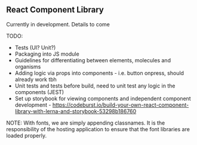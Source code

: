 ## React Component Library

Currently in development. Details to come

TODO:
- Tests (UI? Unit?)
- Packaging into JS module
- Guidelines for differentiating between elements, molecules and organisms
- Adding logic via props into components - i.e. button onpress, should already work tbh
- Unit tests and tests before build, need to unit test any logic in the components (JEST)
- Set up storybook for viewing components and independent component development - https://codeburst.io/build-your-own-react-component-library-with-lerna-and-storybook-53298b186760

NOTE:
With fonts, we are simply appending classnames. It is the responsibility of the hosting application
to ensure that the font libraries are loaded properly.